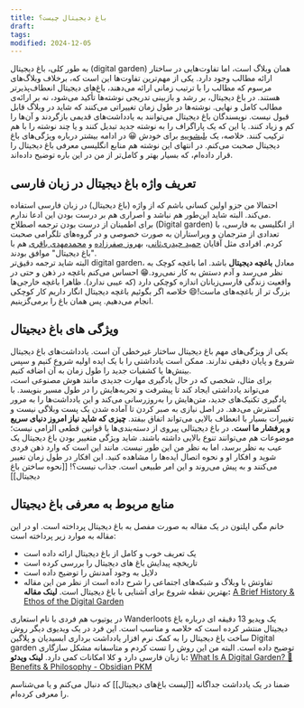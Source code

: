 ```yaml
---
title: باغ دیجیتال چیست؟
draft: 
tags: 
modified: 2024-12-05
---
```


به طور کلی، باغ دیجیتال (digital garden) همان وبلاگ است، اما تفاوت‌هایی در ساختار ارائه مطالب وجود دارد.
یکی از مهم‌ترین تفاوت‌ها این است که، برخلاف وبلاگ‌های مرسوم که مطالب را با ترتیب زمانی ارائه می‌دهند، باغ‌های دیجیتال انعطاف‌پذیرتر هستند.
در باغ دیجیتال، بر رشد و بازبینی تدریجی نوشته‌ها تأکید می‌شود، نه بر ارائه‌ی مطالب کامل و نهایی. نوشته‌ها در طول زمان تغییراتی می‌کنند که شاید در وبلاگ قابل قبول نیست.
نویسندگان باغ دیجیتال می‌توانند به یادداشت‌های قدیمی بازگردند و آن‌ها را کم و زیاد کنند. یا این که یک پاراگراف را به نوشته جدید تبدیل کنند و یا چند نوشته را با هم ترکیب کنند. خلاصه، یک [بلبشوییه](https://abadis.ir/fatofa/%D8%A8%D9%84%D8%A8%D8%B4%D9%88/) برای خودش 😀 
در ادامه بیشتر درباره ویژگی‌های باغ دیجیتال صحبت می‌کنم. در انتهای این نوشته هم منابع انگلیسی معرفی باغ دیجیتال را قرار داده‌ام، که بسیار بهتر و کامل‌تر از من در این باره توضیح داده‌اند.
## تعریف واژه باغ دیجیتال در زبان فارسی
احتمالا من جزو اولین کسانی باشم که از واژه (باغ دیجیتال) در زبان فارسی استفاده می‌کند. البته شاید این‌طور هم نباشد و اصراری هم بر درست بودن این ادعا ندارم.  
برای اطمینان از درست بودن ترجمه اصطلاح (Digital garden) از انگلیسی به فارسی، با تعدادی از مترجمان و ویراستاران به صورت خصوصی و در گروه‌های تلگرامی صحبت کردم. افرادی مثل آقایان [حمید حیدری‌ثانی](https://heydarisani.ir/)، [بهروز صفرزاده](https://fa.wikipedia.org/wiki/%D8%A8%D9%87%D8%B1%D9%88%D8%B2_%D8%B5%D9%81%D8%B1%D8%B2%D8%A7%D8%AF%D9%87) و [محمدمهدی باقری](https://virastaran.net/author/bagheri/) هم با "باغ دیجیتال" موافق بودند.  
البته شاید ترجمه دقیق‌تر digital garden، معادل **باغچه دیجیتال** باشد. اما باغچه کوچک به نظر می‌رسد و آدم دستش به کار نمی‌رود.😁 احساس می‌کنم باغچه در ذهن و حتی در واقعیت زندگی فارسی‌زبانان اندازه کوچکی دارد (که عیبی ندارد). ظاهرا باغچه خارجی‌ها بزرگ تر از باغچه‌های ماست!😄 خلاصه اگر بگوئیم باغچه دیجیتال انگار داریم کار کوچکی انجام می‌دهیم. پس همان باغ را برمی‌گزینیم. 
## ویژگی های باغ دیجیتال
یکی از ویژگی‌های مهم باغ دیجیتال ساختار غیرخطی آن است. یادداشت‌های باغ دیجیتال شروع و پایان دقیقی ندارند. ممکن است یادداشتی را با یک ایده اولیه شروع کنیم و سپس بینش‌ها یا کشفیات جدید را طول زمان به آن اضافه کنیم.  
برای مثال، شخصی که در حال یادگیری مهارت جدیدی مانند هوش مصنوعی است، می‌تواند یادداشتی ایجاد کند تا پیشرفت و تجربه‌هایش را در طول مسیر بنویسد. با یادگیری تکنیک‌های جدید، متن‌هایش را به‌روزرسانی می‌کند و این یادداشت‌ها را به مرور گسترش می‌دهد.
در اصل نیازی به صبر کردن تا آماده شدن یک پست وبلاگی نیست و تغییرات بسیار با انعطاف بالایی می‌تواند اتفاق بیفتد. **چیزی که شاید نیاز امروز دنیای سریع و پرفشار ما است.**
در باغ دیجیتالی پیروی از دسته‌بندی‌ها یا قوانین قطعی الزامی نیست؛ موضوعات هم می‌توانند تنوع بالایی داشته باشند. 
شاید ویژگی متغییر بودن باغ دیجیتال یک عیب به نظر برسد، اما به نظر من این طور نیست. مانند این است که وارد ذهن فردی شوید و افکار او و نحوه اتصال ایده‌ها را مشاهده کنید. این افکار در طول زمان تغییر می‌کنند و به پیش می‌روند و این امر طبیعی است. جذاب نیست؟!
[[نحوه ساختن باغ دیجیتال]] 
## منابع مربوط به معرفی باغ دیجیتال
خانم مگی اپلتون در یک مقاله به صورت مفصل به باغ دیجیتال پرداخته است. او در این مقاله به موارد زیر پرداخته است:
- یک تعریف خوب و کامل از باغ دیجیتال ارائه داده است
- تاریخچه پیدایش باغ های دیجیتال را بررسی کرده است
- دلایل به وجود آمدنش را توضیح داده است
- تفاوتش با وبلاگ و شبکه‌های اجتماعی را شرح داده است
از نظر من این مقاله بهترین نقطه شروع برای آشنایی با باغ دیجیتال است.
**لینک مقاله:** [A Brief History & Ethos of the Digital Garden](https://maggieappleton.com/garden-history)

در یوتیوب هم فردی با نام استعاری Wanderloots یک ویدیو 13 دقیقه ای درباره باغ دیجیتال منتشر کرده است که خلاصه و مناسب است. این فرد در یک ویدیوی دیگر روش ساخت باغ دیجیتال را به کمک نرم افزار یادداشت برداری ابسیدیان و پلاگین Digital garden توضیح داده است. البته من این روش را تست کردم و متاسفانه مشکل سازگاری با زبان فارسی دارد و کلا امکانات کمی دارد.
**لینک ویدئو:** [What Is A Digital Garden? 🌱 Benefits & Philosophy - Obsidian PKM](https://www.youtube.com/watch?v=en56OKg5hyc)

ضمنا در یک یادداشت جداگانه [[لیست باغ‌های دیجیتال]] که دنبال می‌کنم و یا می‌شناسم را معرفی کرده‌ام.
